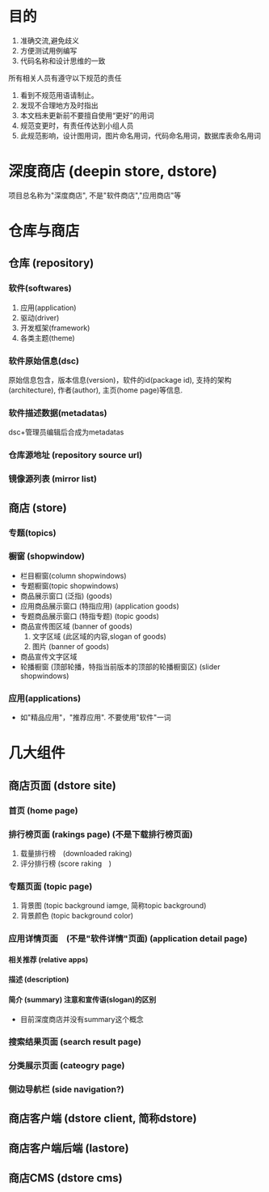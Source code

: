 目的
====

1.  准确交流,避免歧义
2.  方便测试用例编写
3.  代码名称和设计思维的一致

所有相关人员有遵守以下规范的责任

1.  看到不规范用语请制止。
2.  发现不合理地方及时指出
3.  本文档未更新前不要擅自使用“更好”的用词
4.  规范变更时，有责任传达到小组人员
5.  此规范影响，设计图用词，图片命名用词，代码命名用词，数据库表命名用词

深度商店 (deepin store, dstore)
===============================

项目总名称为"深度商店", 不是"软件商店","应用商店"等

仓库与商店
==========

仓库 (repository)
-----------------

### 软件(softwares)

1.  应用(application)
2.  驱动(driver)
3.  开发框架(framework)
4.  各类主题(theme)

### 软件原始信息(dsc)

原始信息包含，版本信息(version)，软件的id(package id),
支持的架构(architecture), 作者(author), 主页(home page)等信息.

### 软件描述数据(metadatas)

dsc+管理员编辑后合成为metadatas

### 仓库源地址 (repository source url)

### 镜像源列表 (mirror list)

商店 (store)
------------

### 专题(topics)

### 橱窗 (shopwindow)

-   栏目橱窗(column shopwindows)
-   专题橱窗(topic shopwindows)
-   商品展示窗口 (泛指) (goods)
-   应用商品展示窗口 (特指应用) (application goods)
-   专题商品展示窗口 (特指专题) (topic goods)
-   商品宣传图区域 (banner of goods)
    1.  文字区域 (此区域的内容,slogan of goods)
    2.  图片 (banner of goods)
-   商品宣传文字区域
-   轮播橱窗 (顶部轮播，特指当前版本的顶部的轮播橱窗区) (slider
    shopwindows)

### 应用(applications)

-   如"精品应用"，"推荐应用". 不要使用"软件"一词

几大组件
========

商店页面 (dstore site)
----------------------

### 首页 (home page)

### 排行榜页面 (rakings page) (不是下载排行榜页面)

1.  载量排行榜　(downloaded raking)
2.  评分排行榜 (score raking　)

### 专题页面 (topic page)

1.  背景图 (topic background iamge, 简称topic background)
2.  背景颜色 (topic background color)

### 应用详情页面　(不是"软件详情"页面) (application detail page)

#### 相关推荐 (relative apps)

#### 描述 (description)

#### 简介 (summary) 注意和宣传语(slogan)的区别

-   目前深度商店并没有summary这个概念

### 搜索结果页面 (search result page)

### 分类展示页面 (cateogry page)

### 侧边导航栏 (side navigation?)

商店客户端 (dstore client, 简称dstore)
--------------------------------------

商店客户端后端 (lastore)
------------------------

商店CMS (dstore cms)
--------------------

